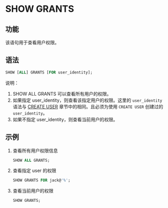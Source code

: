 # SHOW GRANTS

## 功能

该语句用于查看用户权限。

## 语法

```sql
SHOW [ALL] GRANTS [FOR user_identity];
```

说明：

1. SHOW ALL GRANTS 可以查看所有用户的权限。
2. 如果指定 user_identity，则查看该指定用户的权限。这里的 `user_identity` 语法与 [CREATE USER](../account-management/CREATE%20USER.md) 章节中的相同。且必须为使用 `CREATE USER` 创建过的 `user_identity`。
3. 如果不指定 user_identity，则查看当前用户的权限。

## 示例

1. 查看所有用户权限信息

    ```sql
    SHOW ALL GRANTS; 
    ```

2. 查看指定 user 的权限

    ```sql
    SHOW GRANTS FOR jack@'%';
    ```

3. 查看当前用户的权限

    ```sql
    SHOW GRANTS;
    ```

